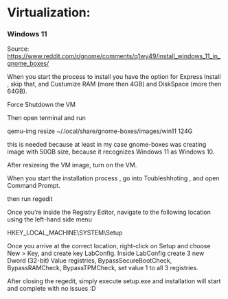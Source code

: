 # Virtualization:
### Windows 11

Source: https://www.reddit.com/r/gnome/comments/q1wy49/install_windows_11_in_gnome_boxes/

When you start the process to install you have the option for Express Install , skip that, and Custumize RAM (more then 4GB) and DiskSpace (more then 64GB).

Force Shutdown the VM

Then open terminal and run

qemu-img resize \~/.local/share/gnome-boxes/images/win11 124G

this is needed because at least in my case gnome-boxes was creating image with 50GB size, because it recognizes Windows 11 as Windows 10.

After resizeing the VM image, turn on the VM.

When you start the installation process , go into Toubleshhoting , and open Command Prompt.

then run regedit

Once you’re inside the Registry Editor, navigate to the following location using the left-hand side menu

HKEY_LOCAL_MACHINE\SYSTEM\Setup

Once you arrive at the correct location, right-click on Setup and choose New > Key, and create key LabConfig. Inside LabConfig create 3 new Dword (32-bit) Value registries, BypassSecureBootCheck, BypassRAMCheck, BypassTPMCheck, set value 1 to all 3 registries.

After closing the regedit, simply execute setup.exe and installation will start and complete with no issues :D

